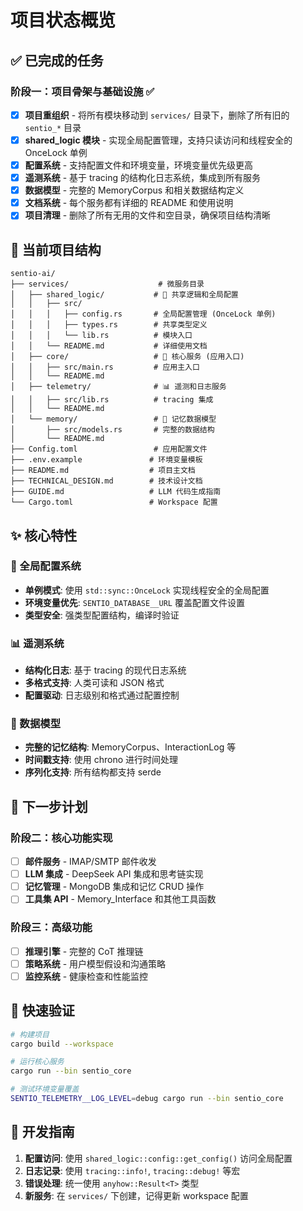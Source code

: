 # 项目状态概览

## ✅ 已完成的任务

### 阶段一：项目骨架与基础设施 ✅

- [x] **项目重组织** - 将所有模块移动到 `services/` 目录下，删除了所有旧的 `sentio_*` 目录
- [x] **shared_logic 模块** - 实现全局配置管理，支持只读访问和线程安全的 OnceLock 单例
- [x] **配置系统** - 支持配置文件和环境变量，环境变量优先级更高
- [x] **遥测系统** - 基于 tracing 的结构化日志系统，集成到所有服务
- [x] **数据模型** - 完整的 MemoryCorpus 和相关数据结构定义
- [x] **文档系统** - 每个服务都有详细的 README 和使用说明
- [x] **项目清理** - 删除了所有无用的文件和空目录，确保项目结构清晰

## 📁 当前项目结构

```text
sentio-ai/
├── services/                    # 微服务目录
│   ├── shared_logic/           # 🔧 共享逻辑和全局配置
│   │   ├── src/
│   │   │   ├── config.rs       # 全局配置管理 (OnceLock 单例)
│   │   │   ├── types.rs        # 共享类型定义
│   │   │   └── lib.rs          # 模块入口
│   │   └── README.md           # 详细使用文档
│   ├── core/                   # 🚀 核心服务 (应用入口)
│   │   ├── src/main.rs         # 应用主入口
│   │   └── README.md
│   ├── telemetry/              # 📊 遥测和日志服务
│   │   ├── src/lib.rs          # tracing 集成
│   │   └── README.md
│   └── memory/                 # 🧠 记忆数据模型
│       ├── src/models.rs       # 完整的数据结构
│       └── README.md
├── Config.toml                 # 应用配置文件
├── .env.example               # 环境变量模板
├── README.md                  # 项目主文档
├── TECHNICAL_DESIGN.md        # 技术设计文档
├── GUIDE.md                   # LLM 代码生成指南
└── Cargo.toml                 # Workspace 配置
```

## ✨ 核心特性

### 🔧 全局配置系统

- **单例模式**: 使用 `std::sync::OnceLock` 实现线程安全的全局配置
- **环境变量优先**: `SENTIO_DATABASE__URL` 覆盖配置文件设置
- **类型安全**: 强类型配置结构，编译时验证

### 📊 遥测系统

- **结构化日志**: 基于 tracing 的现代日志系统
- **多格式支持**: 人类可读和 JSON 格式
- **配置驱动**: 日志级别和格式通过配置控制

### 🧠 数据模型

- **完整的记忆结构**: MemoryCorpus、InteractionLog 等
- **时间戳支持**: 使用 chrono 进行时间处理
- **序列化支持**: 所有结构都支持 serde

## 🎯 下一步计划

### 阶段二：核心功能实现

- [ ] **邮件服务** - IMAP/SMTP 邮件收发
- [ ] **LLM 集成** - DeepSeek API 集成和思考链实现
- [ ] **记忆管理** - MongoDB 集成和记忆 CRUD 操作
- [ ] **工具集 API** - Memory_Interface 和其他工具函数

### 阶段三：高级功能

- [ ] **推理引擎** - 完整的 CoT 推理链
- [ ] **策略系统** - 用户模型假设和沟通策略
- [ ] **监控系统** - 健康检查和性能监控

## 🚀 快速验证

```bash
# 构建项目
cargo build --workspace

# 运行核心服务
cargo run --bin sentio_core

# 测试环境变量覆盖
SENTIO_TELEMETRY__LOG_LEVEL=debug cargo run --bin sentio_core
```

## 📝 开发指南

1. **配置访问**: 使用 `shared_logic::config::get_config()` 访问全局配置
2. **日志记录**: 使用 `tracing::info!`, `tracing::debug!` 等宏
3. **错误处理**: 统一使用 `anyhow::Result<T>` 类型
4. **新服务**: 在 `services/` 下创建，记得更新 workspace 配置
